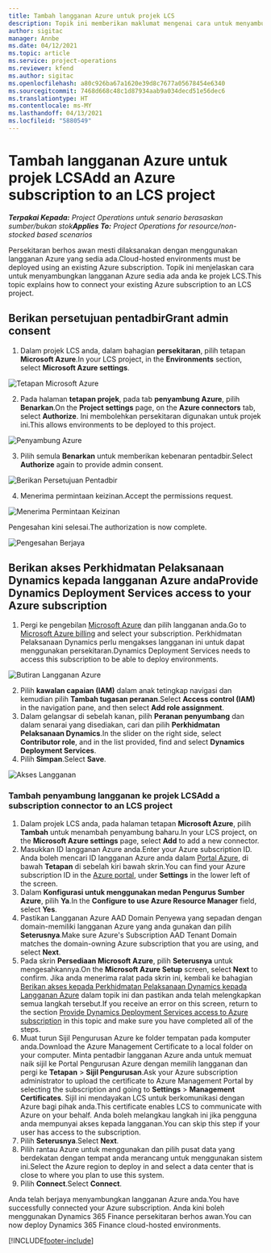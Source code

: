 ```yaml
---
title: Tambah langganan Azure untuk projek LCS
description: Topik ini memberikan maklumat mengenai cara untuk menyambungkan langganan Azure anda ke projek LCS.
author: sigitac
manager: Annbe
ms.date: 04/12/2021
ms.topic: article
ms.service: project-operations
ms.reviewer: kfend
ms.author: sigitac
ms.openlocfilehash: a80c926ba67a1620e39d8c7677a05678454e6340
ms.sourcegitcommit: 7468d668c48c1d87934aab9a034decd51e56dec6
ms.translationtype: HT
ms.contentlocale: ms-MY
ms.lasthandoff: 04/13/2021
ms.locfileid: "5880549"
---
```

# <a name="add-an-azure-subscription-to-an-lcs-project"></a><span data-ttu-id="ed2df-103">Tambah langganan Azure untuk projek LCS</span><span class="sxs-lookup"><span data-stu-id="ed2df-103">Add an Azure subscription to an LCS project</span></span>

<span data-ttu-id="ed2df-104">_**Terpakai Kepada:** Project Operations untuk senario berasaskan sumber/bukan stok_</span><span class="sxs-lookup"><span data-stu-id="ed2df-104">_**Applies To:** Project Operations for resource/non-stocked based scenarios_</span></span>

<span data-ttu-id="ed2df-105">Persekitaran berhos awan mesti dilaksanakan dengan menggunakan langganan Azure yang sedia ada.</span><span class="sxs-lookup"><span data-stu-id="ed2df-105">Cloud-hosted environments must be deployed using an existing Azure subscription.</span></span> <span data-ttu-id="ed2df-106">Topik ini menjelaskan cara untuk menyambungkan langganan Azure sedia ada anda ke projek LCS.</span><span class="sxs-lookup"><span data-stu-id="ed2df-106">This topic explains how to connect your existing Azure subscription to an LCS project.</span></span> 

## <a name="grant-admin-consent"></a><span data-ttu-id="ed2df-107">Berikan persetujuan pentadbir</span><span class="sxs-lookup"><span data-stu-id="ed2df-107">Grant admin consent</span></span>

1. <span data-ttu-id="ed2df-108">Dalam projek LCS anda, dalam bahagian **persekitaran**, pilih tetapan **Microsoft Azure**.</span><span class="sxs-lookup"><span data-stu-id="ed2df-108">In your LCS project, in the **Environments** section, select **Microsoft Azure settings**.</span></span>

![Tetapan Microsoft Azure](./media/1MicrosoftAzureSettings.png)

2. <span data-ttu-id="ed2df-110">Pada halaman **tetapan projek**, pada tab **penyambung Azure**, pilih **Benarkan**.</span><span class="sxs-lookup"><span data-stu-id="ed2df-110">On the **Project settings** page, on the **Azure connectors** tab, select **Authorize**.</span></span> <span data-ttu-id="ed2df-111">Ini membolehkan persekitaran digunakan untuk projek ini.</span><span class="sxs-lookup"><span data-stu-id="ed2df-111">This allows environments to be deployed to this project.</span></span>

![Penyambung Azure](./media/2AzureConnectors.png)

3. <span data-ttu-id="ed2df-113">Pilih semula **Benarkan** untuk memberikan kebenaran pentadbir.</span><span class="sxs-lookup"><span data-stu-id="ed2df-113">Select **Authorize** again to provide admin consent.</span></span>

![Berikan Persetujuan Pentadbir](./media/3GrantAdminConsent.png)

4. <span data-ttu-id="ed2df-115">Menerima permintaan keizinan.</span><span class="sxs-lookup"><span data-stu-id="ed2df-115">Accept the permissions request.</span></span>

![Menerima Permintaan Keizinan](./media/4AcceptPermissionRequest.png)

<span data-ttu-id="ed2df-117">Pengesahan kini selesai.</span><span class="sxs-lookup"><span data-stu-id="ed2df-117">The authorization is now complete.</span></span> 

![Pengesahan Berjaya](./media/5AuthorizationComplete.png)

## <a name="provide-dynamics-deployment-services-access-to-your-azure-subscription"></a><a name="provide"></a><span data-ttu-id="ed2df-119">Berikan akses Perkhidmatan Pelaksanaan Dynamics kepada langganan Azure anda</span><span class="sxs-lookup"><span data-stu-id="ed2df-119">Provide Dynamics Deployment Services access to your Azure subscription</span></span>

1. <span data-ttu-id="ed2df-120">Pergi ke pengebilan [Microsoft Azure](https://portal.azure.com/#blade/Microsoft\_Azure\_Billing/SubscriptionsBlade) dan pilih langganan anda.</span><span class="sxs-lookup"><span data-stu-id="ed2df-120">Go to [Microsoft Azure billing](https://portal.azure.com/#blade/Microsoft\_Azure\_Billing/SubscriptionsBlade) and select your subscription.</span></span> <span data-ttu-id="ed2df-121">Perkhidmatan Pelaksanaan Dynamics perlu mengakses langganan ini untuk dapat menggunakan persekitaran.</span><span class="sxs-lookup"><span data-stu-id="ed2df-121">Dynamics Deployment Services needs to access this subscription to be able to deploy environments.</span></span>

![Butiran Langganan Azure](./media/6AzureSubscription.png)

2. <span data-ttu-id="ed2df-123">Pilih **kawalan capaian (IAM)** dalam anak tetingkap navigasi dan kemudian pilih **Tambah tugasan peranan**.</span><span class="sxs-lookup"><span data-stu-id="ed2df-123">Select **Access control (IAM)** in the navigation pane, and then select **Add role assignment**.</span></span>
3. <span data-ttu-id="ed2df-124">Dalam gelangsar di sebelah kanan, pilih **Peranan penyumbang** dan dalam senarai yang disediakan, cari dan pilih **Perkhidmatan Pelaksanaan Dynamics**.</span><span class="sxs-lookup"><span data-stu-id="ed2df-124">In the slider on the right side, select **Contributor role**, and in the list provided, find and select **Dynamics Deployment Services**.</span></span> 
4. <span data-ttu-id="ed2df-125">Pilih **Simpan**.</span><span class="sxs-lookup"><span data-stu-id="ed2df-125">Select **Save**.</span></span>

![Akses Langganan](./media/7SubscriptionAccess.png)

### <a name="add-a-subscription-connector-to-an-lcs-project"></a><span data-ttu-id="ed2df-127">Tambah penyambung langganan ke projek LCS</span><span class="sxs-lookup"><span data-stu-id="ed2df-127">Add a subscription connector to an LCS project</span></span>

1. <span data-ttu-id="ed2df-128">Dalam projek LCS anda, pada halaman tetapan **Microsoft Azure**, pilih **Tambah** untuk menambah penyambung baharu.</span><span class="sxs-lookup"><span data-stu-id="ed2df-128">In your LCS project, on the **Microsoft Azure settings** page, select **Add** to add a new connector.</span></span>
2. <span data-ttu-id="ed2df-129">Masukkan ID langganan Azure anda.</span><span class="sxs-lookup"><span data-stu-id="ed2df-129">Enter your Azure subscription ID.</span></span> <span data-ttu-id="ed2df-130">Anda boleh mencari ID langganan Azure anda dalam [Portal Azure](https://ms.portal.azure.com/), di bawah  **Tetapan**  di sebelah kiri bawah skrin.</span><span class="sxs-lookup"><span data-stu-id="ed2df-130">You can find your Azure subscription ID in the [Azure portal](https://ms.portal.azure.com/), under  **Settings**  in the lower left of the screen.</span></span>
3. <span data-ttu-id="ed2df-131">Dalam **Konfigurasi untuk menggunakan medan Pengurus Sumber Azure**, pilih **Ya**.</span><span class="sxs-lookup"><span data-stu-id="ed2df-131">In the **Configure to use Azure Resource Manager** field, select **Yes**.</span></span>
4. <span data-ttu-id="ed2df-132">Pastikan Langganan Azure AAD Domain Penyewa yang sepadan dengan domain-memiliki langganan Azure yang anda gunakan dan pilih **Seterusnya**.</span><span class="sxs-lookup"><span data-stu-id="ed2df-132">Make sure Azure's Subscription AAD Tenant Domain matches the domain-owning Azure subscription that you are using, and select **Next**.</span></span>
5. <span data-ttu-id="ed2df-133">Pada skrin **Persediaan Microsoft Azure**, pilih **Seterusnya** untuk mengesahkannya.</span><span class="sxs-lookup"><span data-stu-id="ed2df-133">On the **Microsoft Azure Setup** screen, select **Next** to confirm.</span></span> <span data-ttu-id="ed2df-134">Jika anda menerima ralat pada skrin ini, kembali ke bahagian [Berikan akses kepada Perkhidmatan Pelaksanaan Dynamics kepada Langganan Azure](#provide) dalam topik ini dan pastikan anda telah melengkapkan semua langkah tersebut.</span><span class="sxs-lookup"><span data-stu-id="ed2df-134">If you receive an error on this screen, return to the section [Provide Dynamics Deployment Services access to Azure subscription](#provide) in this topic and make sure you have completed all of the steps.</span></span>
6. <span data-ttu-id="ed2df-135">Muat turun Sijil Pengurusan Azure ke folder tempatan pada komputer anda.</span><span class="sxs-lookup"><span data-stu-id="ed2df-135">Download the Azure Management Certificate to a local folder on your computer.</span></span> <span data-ttu-id="ed2df-136">Minta pentadbir langganan Azure anda untuk memuat naik sijil ke Portal Pengurusan Azure dengan memilih langganan dan pergi ke **Tetapan** > **Sijil Pengurusan**.</span><span class="sxs-lookup"><span data-stu-id="ed2df-136">Ask your Azure subscription administrator to upload the certificate to Azure Management Portal by selecting the subscription and going to **Settings** > **Management Certificates**.</span></span> <span data-ttu-id="ed2df-137">Sijil ini mendayakan LCS untuk berkomunikasi dengan Azure bagi pihak anda.</span><span class="sxs-lookup"><span data-stu-id="ed2df-137">This certificate enables LCS to communicate with Azure on your behalf.</span></span> <span data-ttu-id="ed2df-138">Anda boleh melangkau langkah ini jika pengguna anda mempunyai akses kepada langganan.</span><span class="sxs-lookup"><span data-stu-id="ed2df-138">You can skip this step if your user has access to the subscription.</span></span>
7. <span data-ttu-id="ed2df-139">Pilih  **Seterusnya**.</span><span class="sxs-lookup"><span data-stu-id="ed2df-139">Select  **Next**.</span></span>
8. <span data-ttu-id="ed2df-140">Pilih rantau Azure untuk menggunakan dan pilih pusat data yang berdekatan dengan tempat anda merancang untuk menggunakan sistem ini.</span><span class="sxs-lookup"><span data-stu-id="ed2df-140">Select the Azure region to deploy in and select a data center that is close to where you plan to use this system.</span></span>
9.  <span data-ttu-id="ed2df-141">Pilih  **Connect**.</span><span class="sxs-lookup"><span data-stu-id="ed2df-141">Select  **Connect**.</span></span>

<span data-ttu-id="ed2df-142">Anda telah berjaya menyambungkan langganan Azure anda.</span><span class="sxs-lookup"><span data-stu-id="ed2df-142">You have successfully connected your Azure subscription.</span></span> <span data-ttu-id="ed2df-143">Anda kini boleh menggunakan Dynamics 365 Finance persekitaran berhos awan.</span><span class="sxs-lookup"><span data-stu-id="ed2df-143">You can now deploy Dynamics 365 Finance cloud-hosted environments.</span></span>




[!INCLUDE[footer-include](../includes/footer-banner.md)]
